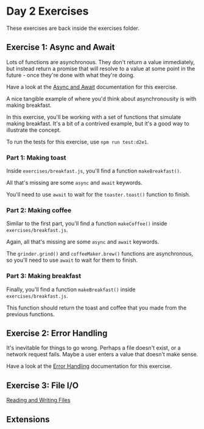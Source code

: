 # Day 2 Exercises

These exercises are back inside the exercises folder.

## Exercise 1: Async and Await

Lots of functions are asynchronous. They don't return a value immediately, but instead return a promise that will resolve to a value at some point in the future - once they're done with what they're doing.

Have a look at the [Async and Await](https://swe-docs.netlify.app/js/async-await.html) documentation for this exercise.

A nice tangible example of where you'd think about asynchronousity is with making breakfast. 

In this exercise, you'll be working with a set of functions that simulate making breakfast. It's a bit of a contrived example, but it's a good way to illustrate the concept.

To run the tests for this exercise, use `npm run test:d2e1`.

### Part 1: Making toast

Inside `exercises/breakfast.js`, you'll find a function `makeBreakfast()`.

All that's missing are some `async` and `await` keywords.

You'll need to use `await` to wait for the `toaster.toast()` function to finish.

### Part 2: Making coffee

Similar to the first part, you'll find a function `makeCoffee()` inside `exercises/breakfast.js`.

Again, all that's missing are some `async` and `await` keywords.

The `grinder.grind()` and `coffeeMaker.brew()` functions are asynchronous, so you'll need to use `await` to wait for them to finish.

### Part 3: Making breakfast

Finally, you'll find a function `makeBreakfast()` inside `exercises/breakfast.js`.

This function should return the toast and coffee that you made from the previous functions.

## Exercise 2: Error Handling

It's inevitable for things to go wrong. Perhaps a file doesn't exist, or a network request fails. Maybe a user enters a value that doesn't make sense.

Have a look at the [Error Handling](https://swe-docs.netlify.app/js/handling-errors.html) documentation for this exercise.

## Exercise 3: File I/O

[Reading and Writing Files](https://swe-docs.netlify.app/js/reading-and-writing-files.html)

## Extensions

### 

###
